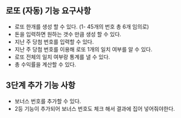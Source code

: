 ## 로또 (자동) 기능 요구사항
* 로또 한개를 생성 할 수 있다. (1- 45개의 번호 총 6개 임의로)
* 돈을 입력하면 원하는 갯수 만큼 생성 할 수 있다.
* 지난 주 당첨 번호를 입력할 수 있다.
* 지난 주 당첨 번호를 이용해 로또 1개의 일치 여부를 알 수 있다.
* 로또 전체의 일치 여부랑 통계를 낼 수 있다.
* 총 수익률을 계산할 수 있다.

## 3단계 추가 기능 사항
* 보너스 번호를 추가할 수 있다.
* 2등 기능이 추가되어 보너스 번호도 체크 해서 결과에 집어 넣어줘야한다.